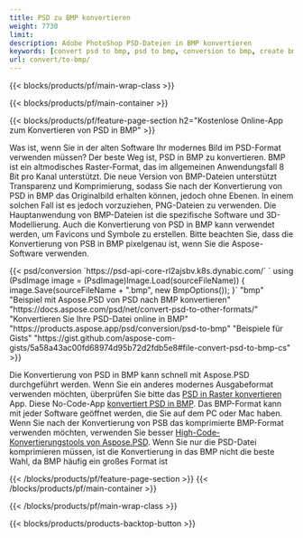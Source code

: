 ```yaml
---
title: PSD zu BMP konvertieren
weight: 7730
limit: 
description: Adobe PhotoShop PSD-Dateien in BMP konvertieren
keywords: [convert psd to bmp, psd to bmp, conversion to bmp, create bmp from psd, print psd as bmp]
url: convert/to-bmp/
---
```


{{< blocks/products/pf/main-wrap-class >}}

{{< blocks/products/pf/main-container >}}

{{< blocks/products/pf/feature-page-section h2="Kostenlose Online-App zum Konvertieren von PSD in BMP" >}}
<p>Was ist, wenn Sie in der alten Software Ihr modernes Bild im PSD-Format verwenden müssen? Der beste Weg ist, PSD in BMP zu konvertieren. BMP ist ein altmodisches Raster-Format, das im allgemeinen Anwendungsfall 8 Bit pro Kanal unterstützt. Die neue Version von BMP-Dateien unterstützt Transparenz und Komprimierung, sodass Sie nach der Konvertierung von PSD in BMP das Originalbild erhalten können, jedoch ohne Ebenen. In einem solchen Fall ist es jedoch vorzuziehen, PNG-Dateien zu verwenden. Die Hauptanwendung von BMP-Dateien ist die spezifische Software und 3D-Modellierung. Auch die Konvertierung von PSD in BMP kann verwendet werden, um Favicons und Symbole zu erstellen. Bitte beachten Sie, dass die Konvertierung von PSB in BMP pixelgenau ist, wenn Sie die Aspose-Software verwenden.</p>
{{< psd/conversion `https://psd-api-core-rl2ajsbv.k8s.dynabic.com/` 
`    using (PsdImage image = (PsdImage)Image.Load(sourceFileName))
    {
        image.Save(sourceFileName + ".bmp",  new BmpOptions());
    }` 
	"bmp" 
"Beispiel mit Aspose.PSD von PSD nach BMP konvertieren"  "https://docs.aspose.com/psd/net/convert-psd-to-other-formats/" 
"Konvertieren Sie Ihre PSD-Datei online in BMP" "https://products.aspose.app/psd/conversion/psd-to-bmp" 
"Beispiele für Gists" "https://gist.github.com/aspose-com-gists/5a58a43ac00fd68974d95b72d2fdb5e8#file-convert-psd-to-bmp-cs" >}}
<p>Die Konvertierung von PSD in BMP kann schnell mit Aspose.PSD durchgeführt werden. Wenn Sie ein anderes modernes Ausgabeformat verwenden möchten, überprüfen Sie bitte das <a href="/psd/convert">PSD in Raster konvertieren</a> App. Diese No-Code-App <a href="/psd/convert/to-bmp">konvertiert PSD in BMP</a>. Das BMP-Format kann mit jeder Software geöffnet werden, die Sie auf dem PC oder Mac haben. Wenn Sie nach der Konvertierung von PSB das komprimierte BMP-Format verwenden möchten, verwenden Sie besser <a href="/psd">High-Code-Konvertierungstools von Aspose.PSD</a>. Wenn Sie nur die PSD-Datei komprimieren müssen, ist die Konvertierung in das BMP nicht die beste Wahl, da BMP häufig ein großes Format ist</p>
{{< /blocks/products/pf/feature-page-section >}}
{{< /blocks/products/pf/main-container >}}


{{< /blocks/products/pf/main-wrap-class >}}

{{< blocks/products/products-backtop-button >}}
